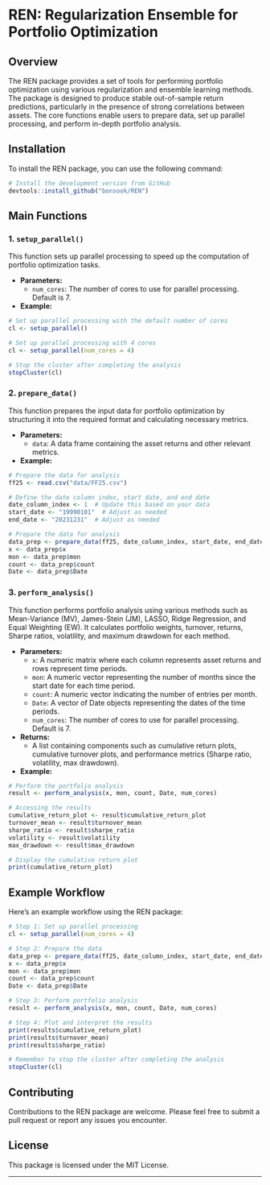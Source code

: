 REN: Regularization Ensemble for Portfolio Optimization
================

## Overview

The REN package provides a set of tools for performing portfolio
optimization using various regularization and ensemble learning methods.
The package is designed to produce stable out-of-sample return
predictions, particularly in the presence of strong correlations between
assets. The core functions enable users to prepare data, set up parallel
processing, and perform in-depth portfolio analysis.

## Installation

To install the REN package, you can use the following command:

``` r
# Install the development version from GitHub
devtools::install_github("bonsook/REN")
```

## Main Functions

### 1. `setup_parallel()`

This function sets up parallel processing to speed up the computation of
portfolio optimization tasks.

- **Parameters:**
  - `num_cores`: The number of cores to use for parallel processing.
    Default is 7.
- **Example:**

``` r
# Set up parallel processing with the default number of cores
cl <- setup_parallel()

# Set up parallel processing with 4 cores
cl <- setup_parallel(num_cores = 4)

# Stop the cluster after completing the analysis
stopCluster(cl) 
```

### 2. `prepare_data()`

This function prepares the input data for portfolio optimization by
structuring it into the required format and calculating necessary
metrics.

- **Parameters:**
  - `data`: A data frame containing the asset returns and other relevant
    metrics.
- **Example:**

``` r
# Prepare the data for analysis
ff25 <- read.csv("data/FF25.csv")

# Define the date column index, start date, and end date
date_column_index <- 1  # Update this based on your data
start_date <- "19990101"  # Adjust as needed
end_date <- "20231231"  # Adjust as needed

# Prepare the data for analysis
data_prep <- prepare_data(ff25, date_column_index, start_date, end_date)
x <- data_prep$x
mon <- data_prep$mon
count <- data_prep$count
Date <- data_prep$Date
```

### 3. `perform_analysis()`

This function performs portfolio analysis using various methods such as
Mean-Variance (MV), James-Stein (JM), LASSO, Ridge Regression, and Equal
Weighting (EW). It calculates portfolio weights, turnover, returns,
Sharpe ratios, volatility, and maximum drawdown for each method.

- **Parameters:**
  - `x`: A numeric matrix where each column represents asset returns and
    rows represent time periods.
  - `mon`: A numeric vector representing the number of months since the
    start date for each time period.
  - `count`: A numeric vector indicating the number of entries per
    month.
  - `Date`: A vector of Date objects representing the dates of the time
    periods.
  - `num_cores`: The number of cores to use for parallel processing.
    Default is 7.
- **Returns:**
  - A list containing components such as cumulative return plots,
    cumulative turnover plots, and performance metrics (Sharpe ratio,
    volatility, max drawdown).
- **Example:**

``` r
# Perform the portfolio analysis
result <- perform_analysis(x, mon, count, Date, num_cores)

# Accessing the results
cumulative_return_plot <- result$cumulative_return_plot
turnover_mean <- result$turnover_mean
sharpe_ratio <- result$sharpe_ratio
volatility <- result$volatility
max_drawdown <- result$max_drawdown

# Display the cumulative return plot
print(cumulative_return_plot)
```

## Example Workflow

Here’s an example workflow using the REN package:

``` r
# Step 1: Set up parallel processing
cl <- setup_parallel(num_cores = 4)

# Step 2: Prepare the data
data_prep <- prepare_data(ff25, date_column_index, start_date, end_date)
x <- data_prep$x
mon <- data_prep$mon
count <- data_prep$count
Date <- data_prep$Date

# Step 3: Perform portfolio analysis
result <- perform_analysis(x, mon, count, Date, num_cores)

# Step 4: Plot and interpret the results
print(results$cumulative_return_plot)
print(results$turnover_mean)
print(results$sharpe_ratio)

# Remember to stop the cluster after completing the analysis
stopCluster(cl)
```

## Contributing

Contributions to the REN package are welcome. Please feel free to submit
a pull request or report any issues you encounter.

## License

This package is licensed under the MIT License.

------------------------------------------------------------------------
